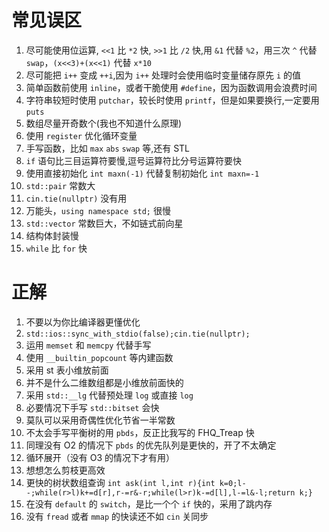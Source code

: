 # 常见误区
1. 尽可能使用位运算, `<<1` 比 `*2` 快, `>>1` 比 `/2` 快,用 `&1` 代替 `%2`，用三次 `^` 代替 `swap`，`(x<<3)+(x<<1)` 代替 `x*10`
1. 尽可能把 `i++` 变成 `++i`,因为 `i++` 处理时会使用临时变量储存原先 `i` 的值
1. 简单函数前使用 `inline`，或者干脆使用 `#define`，因为函数调用会浪费时间
1. 字符串较短时使用 `putchar`，较长时使用 `printf`，但是如果要换行,一定要用 `puts`
1. 数组尽量开奇数个(我也不知道什么原理)
1. 使用 `register` 优化循环变量
1. 手写函数，比如 `max` `abs` `swap` 等,还有 STL
1. `if` 语句比三目运算符要慢,逗号运算符比分号运算符要快
1. 使用直接初始化 `int maxn(-1)` 代替复制初始化 `int maxn=-1`
1. `std::pair` 常数大
1. `cin.tie(nullptr)` 没有用
1. 万能头，`using namespace std;` 很慢
1. `std::vector` 常数巨大，不如链式前向星
1. 结构体封装慢
1. `while` 比 `for` 快
# 正解
1. 不要以为你比编译器更懂优化
1. `std::ios::sync_with_stdio(false);cin.tie(nullptr);`
1. 运用 `memset` 和 `memcpy` 代替手写
1. 使用 `__builtin_popcount` 等内建函数
1. 采用 st 表小维放前面
1. 并不是什么二维数组都是小维放前面快的
1. 采用 `std::__lg` 代替预处理 `log` 或直接 `log`
1. 必要情况下手写 `std::bitset` 会快
1. 莫队可以采用奇偶性优化节省一半常数
1. 不太会手写平衡树的用 `pbds`，反正比我写的 FHQ_Treap 快
1. 同理没有 O2 的情况下 `pbds` 的优先队列是更快的，开了不太确定
1. 循环展开（没有 O3 的情况下才有用）
1. 想想怎么剪枝更高效
1. 更快的树状数组查询 `int ask(int l,int r){int k=0;l--;while(r>l)k+=d[r],r-=r&-r;while(l>r)k-=d[l],l-=l&-l;return k;}`
1. 在没有 `default` 的 `switch`，是比一个个 `if` 快的，采用了跳内存
1. 没有 `fread` 或者 `mmap` 的快读还不如 `cin` 关同步